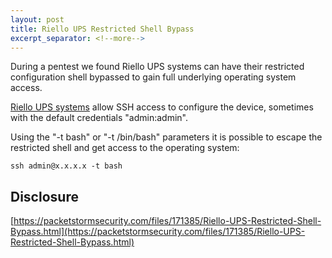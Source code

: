 ```yaml
---
layout: post
title: Riello UPS Restricted Shell Bypass
excerpt_separator: <!--more-->
---
```


During a pentest we found Riello UPS systems can have their restricted configuration shell bypassed to gain full underlying operating system access.

<!--more-->


[Riello UPS systems](https://www.riello-ups.es) allow SSH access to configure the device, sometimes with the default credentials "admin:admin".

Using the "-t bash" or "-t /bin/bash" parameters it is possible to escape the restricted shell and get access to the operating system:

```
ssh admin@x.x.x.x -t bash
```

## Disclosure

[https://packetstormsecurity.com/files/171385/Riello-UPS-Restricted-Shell-Bypass.html](https://packetstormsecurity.com/files/171385/Riello-UPS-Restricted-Shell-Bypass.html)


